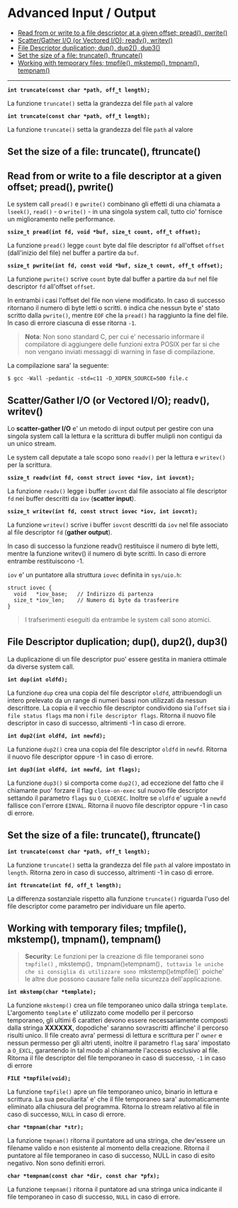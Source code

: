 # Advanced Input / Output

* [Read from or write to a file descriptor at a given offset; pread(), pwrite()](#headIOA1)
* [Scatter/Gather I/O (or Vectored I/O); readv(), writev()](#headIOA2)
* [File Descriptor duplication; dup(), dup2(), dup3()](#headIOA3)
* [Set the size of a file: truncate(), ftruncate()](#headIOA4)
* [Working with temporary files; tmpfile(), mkstemp(), tmpnam(), tempnam()](#headIOA5)

---

__```int truncate(const char *path, off_t length);```__

La funzione `truncate()` setta la grandezza del file `path` al valore 

__```int truncate(const char *path, off_t length);```__

La funzione `truncate()` setta la grandezza del file `path` al valore 
## Set the size of a file: truncate(), ftruncate()

## <a name="headIOA1"></a>Read from or write to a file descriptor at a given offset; pread(), pwrite()

Le system call `pread()` e `pwrite()` combinano gli effetti di una chiamata a
`lseek()`, `read()` - o `write()` - in una singola system call, tutto cio'
fornisce un miglioramento nelle performance.

__```ssize_t pread(int fd, void *buf, size_t count, off_t offset);```__

La funzione `pread()` legge `count` byte dal file descriptor `fd` all'offset 
`offset` (dall'inizio del file) nel buffer a partire da `buf`.

__```ssize_t pwrite(int fd, const void *buf, size_t count, off_t offset);```__

La funzione `pwrite()` scrive `count` byte dal buffer a partire da `buf` nel 
file descriptor `fd` all'offset `offset`.

In entrambi i casi l'offset del file non viene modificato. In caso di successo 
ritornano il numero di byte letti o scritti. `0` indica che nessun byte e' stato
scritto dalla `pwrite()`, mentre `EOF` che la `pread()` ha raggiunto la fine del
file. In caso di errore ciascuna di esse ritorna `-1`.

> **Nota**: Non sono standard C, per cui e' necessario informare il compilatore
di aggiungere delle funzioni extra POSIX per far si che non vengano inviati
messaggi di warning in fase di compilazione.

La compilazione sara' la seguente:
    
```$ gcc -Wall -pedantic -std=c11 -D_XOPEN_SOURCE=500 file.c```


## <a name="headIOA2"></a>Scatter/Gather I/O (or Vectored I/O); readv(), writev()

Lo **scatter-gather I/O** e' un metodo di input output per gestire con una
singola system call la lettura e la scrittura di buffer mulipli non contigui
da un unico stream.

Le system call deputate a tale scopo sono `readv()` per la lettura e `writev()` 
per la scrittura.

__```ssize_t readv(int fd, const struct iovec *iov, int iovcnt);```__

La funzione `readv()` legge i buffer `iovcnt` dal file associato al file 
descriptor `fd` nei buffer descritti da `iov` (__scatter input__).

__```ssize_t writev(int fd, const struct iovec *iov, int iovcnt);```__

La funzione `writev()` scrive i buffer `iovcnt` descritti da `iov` nel file 
associato al file descriptor `fd` (__gather output__).

In caso di successo la funzione readv() restituisce il numero di byte letti, 
mentre la funzione writev() il numero di byte scritti. In caso di errore 
entrambe restituiscono -1.

`iov` e' un puntatore alla struttura `iovec` definita in `sys/uio.h`:
```
struct iovec {
  void   *iov_base;   // Indirizzo di partenza
  size_t *iov_len;    // Numero di byte da trasfeerire
}
```

> I trafserimenti eseguiti da entrambe le system call sono atomici.


## <a name="headIOA3"></a>File Descriptor duplication; dup(), dup2(), dup3()

La duplicazione di un file descriptor puo' essere gestita in maniera ottimale
da diverse system call.

__```int dup(int oldfd);```__

La funzione `dup` crea una copia del file descriptor `oldfd`, attribuendogli 
un intero prelevato da un range di numeri bassi non utilizzati da nessun 
descrittore. La copia e il vecchio file descriptor condividono sia l'`offset` 
sia i `file status flags` ma non i `file descriptor flags`. Ritorna il nuovo 
file descriptor in caso di successo, altrimenti -1 in caso di errore.

__```int dup2(int oldfd, int newfd);```__

La funzione `dup2()` crea una copia del file descriptor `oldfd` in `newfd`. 
Ritorna il nuovo file descriptor oppure -1 in caso di errore.

__```int dup3(int oldfd, int newfd, int flags);```__

La funzione `dup3()` si comporta come `dup2()`, ad eccezione del fatto che il
chiamante puo' forzare il flag `close-on-exec` sul nuovo file descriptor 
settando il parametro `flags` su `O_CLOEXEC`. Inoltre se `oldfd` e' uguale a
`newfd` fallisce con l'errore `EINVAL`. Ritorna il nuovo file descriptor oppure
-1 in caso di errore.


## <a name="headIOA4"></a>Set the size of a file: truncate(), ftruncate()

__```int truncate(const char *path, off_t length);```__

La funzione `truncate()` setta la grandezza del file `path` al valore 
impostato in `length`. Ritorna zero in caso di successo, altrimenti -1 in caso 
di errore.

__```int ftruncate(int fd, off_t length);```__

La differenza sostanziale rispetto alla funzione `truncate()` riguarda 
l'uso del file descriptor come parametro per individuare un file aperto.


## <a name="headIOA5"></a>Working with temporary files;  tmpfile(), mkstemp(), tmpnam(), tempnam()

> **Security**: Le funzioni per la creazione di file temporanei sono `tmpfile()`
>, mkstemp()`, `tmpnam()` e `tempnam()`, tuttavia le uniche che si consiglia di
> utilizzare sono `mkstemp()` e `tmpfile()` poiche' le altre due possono causare
> falle nella sicurezza dell'applicazione.

__```int mkstemp(char *template);```__

La funzione `mkstemp()` crea un file temporaneo unico dalla stringa `template`.
L'argomento `template` e' utilizzato come modello per il percorso temporaneo, 
gli ultimi 6 caratteri devono essere necessariamente composti dalla
stringa **XXXXXX**, dopodiche' saranno sovrascritti affinche' il percorso 
risulti unico. Il file creato avra' permessi di lettura e scrittura per l'
`owner` e nessun permesso per gli altri utenti, inoltre il parametro `flag` 
sara' impostato a `O_EXCL`, garantendo in tal modo al chiamante l'accesso 
esclusivo al file. Ritorna il file descriptor del file temporaneo in caso di 
successo, `-1` in caso di errore

__```FILE *tmpfile(void);```__

La funzione `tmpfile()` apre un file temporaneo unico, binario in lettura e 
scrittura. La sua peculiarita' e' che il file temporaneo sara' automaticamente
eliminato alla chiusura del programma. Ritorna lo stream relativo al file in 
caso di successo, `NULL` in caso di errore.

__```char *tmpnam(char *str);```__

La funzione `tmpnam()` ritorna il puntatore ad una stringa, che dev'essere un 
filename valido e non esistente al momento della creazione. Ritorna il 
puntatore al file temporaneo in caso di successo, NULL in caso di esito 
negativo. Non sono definiti errori.

__```char *tempnam(const char *dir, const char *pfx);```__

La funzione `tempnam()` ritorna il puntatore ad una stringa unica indicante il
file temporaneo in caso di successo, `NULL` in caso di errore.

